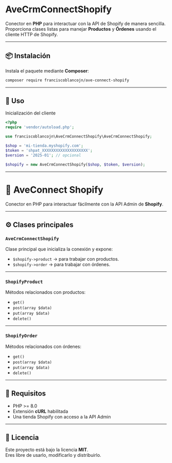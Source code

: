 # AveCrmConnectShopify

Conector en **PHP** para interactuar con la API de Shopify de manera sencilla.  
Proporciona clases listas para manejar **Productos** y **Órdenes** usando el cliente HTTP de Shopify.

---

## 📦 Instalación

Instala el paquete mediante **Composer**:

```bash
composer require franciscoblancojn/ave-connect-shopify
```

---

## 🚀 Uso

Inicialización del cliente

```php
<?php
require 'vendor/autoload.php';

use franciscoblancojn\AveCrmConnectShopify\AveCrmConnectShopify;

$shop = 'mi-tienda.myshopify.com';
$token = 'shpat_XXXXXXXXXXXXXXXXXXXX';
$version = '2025-01'; // opcional

$shopify = new AveCrmConnectShopify($shop, $token, $version);
```

---

# 🚀 AveConnect Shopify

Conector en PHP para interactuar fácilmente con la API Admin de **Shopify**.  

---

## ⚙️ Clases principales

### `AveCrmConnectShopify`  
Clase principal que inicializa la conexión y expone:

- `$shopify->product` → para trabajar con productos.  
- `$shopify->order` → para trabajar con órdenes.  

---

### `ShopifyProduct`  
Métodos relacionados con productos:

- `get()`  
- `post(array $data)`  
- `put(array $data)`  
- `delete()`  

---

### `ShopifyOrder`  
Métodos relacionados con órdenes:

- `get()`  
- `post(array $data)`  
- `put(array $data)`  
- `delete()`  

---

## 📖 Requisitos

- PHP >= 8.0  
- Extensión **cURL** habilitada  
- Una tienda Shopify con acceso a la API Admin  

---

## 📝 Licencia

Este proyecto está bajo la licencia **MIT**.  
Eres libre de usarlo, modificarlo y distribuirlo.  

